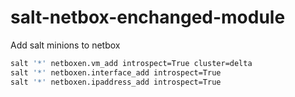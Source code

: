 # salt-netbox-enchanged-module
Add salt minions to netbox


```bash
salt '*' netboxen.vm_add introspect=True cluster=delta
salt '*' netboxen.interface_add introspect=True
salt '*' netboxen.ipaddress_add introspect=True
```


